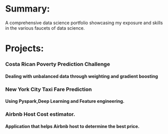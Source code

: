 # Summary:
A comprehensive data science portfolio showcasing my exposure and skills in the various faucets of data science.

# Projects:
### Costa Rican Poverty Prediction Challenge
#### Dealing with unbalanced data through weighting and gradient boosting 
### New York City Taxi Fare Prediction
#### Using Pyspark,Deep Learning and Feature engineering.
### Airbnb Host Cost estimator.
#### Application that helps Airbnb host to determine the best price.


